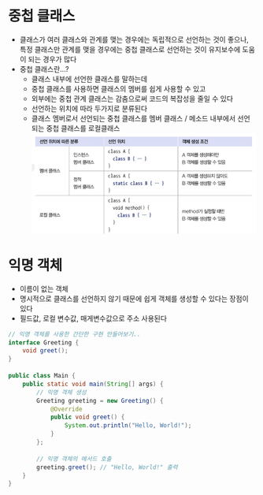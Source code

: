 # 중첩 클래스
- 클래스가 여러 클래스와 관계를 맺는 경우에는 독립적으로 선언하는 것이 좋으나, 특정 클래스만 관계를 맺을 경우에는 중첩 클래스로 선언하는 것이 유지보수에 도움이 되는 경우가 많다
- 중첩 클래스란...? 
    - 클래스 내부에 선언한 클래스를 말하는데
    - 중첩 클래스를 사용하면 클래스의 멤버를 쉽게 사용할 수 있고 
    - 외부에는 중첩 관계 클래스는 감춤으로써 코드의 복잡성을 줄일 수 있다
    - 선언하는 위치에 따라 두가지로 분류된다
    - 클래스 멤버로서 선언되는 중첩 클래스를 멤버 클래스 / 메소드 내부에서 선언되는 중첩 클래스를 로컬클래스
    ![alt text](../중첩선언과익명객체/image/image.png)

# 익명 객체
- 이름이 없는 객체
- 명시적으로 클래스를 선언하지 않기 때문에 쉽게 객체를 생성할 수 있다는 장점이 있다
- 필드값, 로컬 변수값, 매게변수값으로 주소 사용된다

``` java
// 익명 객체를 사용한 간단한 구현 만들어보기..
interface Greeting {
    void greet();
}

public class Main {
    public static void main(String[] args) {
        // 익명 객체 생성
        Greeting greeting = new Greeting() {
            @Override
            public void greet() {
                System.out.println("Hello, World!");
            }
        };

        // 익명 객체의 메서드 호출
        greeting.greet(); // "Hello, World!" 출력
    }
}
```
